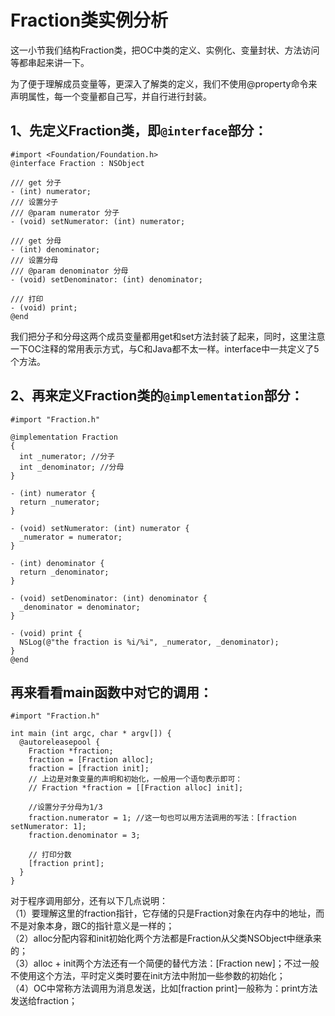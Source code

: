 # Fraction类实例分析

这一小节我们结构Fraction类，把OC中类的定义、实例化、变量封状、方法访问等都串起来讲一下。

为了便于理解成员变量等，更深入了解类的定义，我们不使用@property命令来声明属性，每一个变量都自己写，并自行进行封装。

## 1、先定义Fraction类，即`@interface`部分：

``` objc
#import <Foundation/Foundation.h>
@interface Fraction : NSObject

/// get 分子
- (int) numerator;
/// 设置分子
/// @param numerator 分子
- (void) setNumerator: (int) numerator;

/// get 分母
- (int) denominator;
/// 设置分母
/// @param denominator 分母
- (void) setDenominator: (int) denominator;

/// 打印
- (void) print;
@end
```

我们把分子和分母这两个成员变量都用get和set方法封装了起来，同时，这里注意一下OC注释的常用表示方式，与C和Java都不太一样。interface中一共定义了5个方法。

## 2、再来定义Fraction类的`@implementation`部分：

``` objc
#import "Fraction.h"

@implementation Fraction
{
  int _numerator; //分子
  int _denominator; //分母
}

- (int) numerator {
  return _numerator;
}

- (void) setNumerator: (int) numerator {
  _numerator = numerator;
}

- (int) denominator {
  return _denominator;
}

- (void) setDenominator: (int) denominator {
  _denominator = denominator;
}

- (void) print {
  NSLog(@"the fraction is %i/%i", _numerator, _denominator);
}
@end
```

## 再来看看main函数中对它的调用：

``` objc
#import "Fraction.h"

int main (int argc, char * argv[]) {
  @autoreleasepool {
    Fraction *fraction;
    fraction = [Fraction alloc];
    fraction = [fraction init];
    // 上边是对象变量的声明和初始化，一般用一个语句表示即可：
    // Fraction *fraction = [[Fraction alloc] init];

    //设置分子分母为1/3
    fraction.numerator = 1; //这一句也可以用方法调用的写法：[fraction setNumerator: 1];
    fraction.denominator = 3;

    // 打印分数
    [fraction print];
  }
}
```

对于程序调用部分，还有以下几点说明：  
（1）要理解这里的fraction指针，它存储的只是Fraction对象在内存中的地址，而不是对象本身，跟C的指针意义是一样的；  
（2）alloc分配内容和init初始化两个方法都是Fraction从父类NSObject中继承来的；  
（3）alloc + init两个方法还有一个简便的替代方法：[Fraction new]；不过一般不使用这个方法，平时定义类时要在init方法中附加一些参数的初始化；  
（4）OC中常称方法调用为消息发送，比如[fraction print]一般称为：print方法发送给fraction；